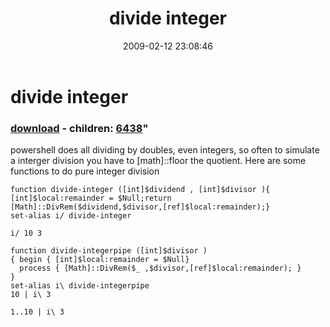 ﻿---
pid:            869
parent:         0
children:       6438
poster:         karl prosser
title:          divide integer
date:           2009-02-12 23:08:46
format:         posh
---

# divide integer

### [download](869.ps1) - children: [6438](6438.md)"

powershell does all dividing by doubles, even integers, so often to simulate a interger division you have to [math]::floor the quotient. Here are some functions to do pure integer division	

```posh
function divide-integer ([int]$dividend , [int]$divisor ){ [int]$local:remainder = $Null;return [Math]::DivRem($dividend,$divisor,[ref]$local:remainder);}
set-alias i/ divide-integer

i/ 10 3

function divide-integerpipe ([int]$divisor )
{ begin { [int]$local:remainder = $Null}
  process { [Math]::DivRem($_ ,$divisor,[ref]$local:remainder); }
}
set-alias i\ divide-integerpipe
10 | i\ 3

1..10 | i\ 3


```
